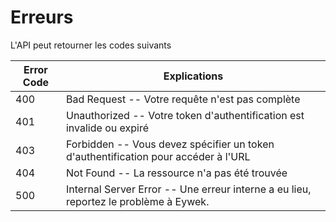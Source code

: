 # Erreurs

L'API peut retourner les codes suivants


Error Code | Explications
---------- | -------
400 | Bad Request -- Votre requête n'est pas complète
401 | Unauthorized -- Votre token d'authentification est invalide ou expiré
403 | Forbidden -- Vous devez spécifier un token d'authentification pour accéder à l'URL
404 | Not Found -- La ressource n'a pas été trouvée
500 | Internal Server Error -- Une erreur interne a eu lieu, reportez le problème à Eywek.

